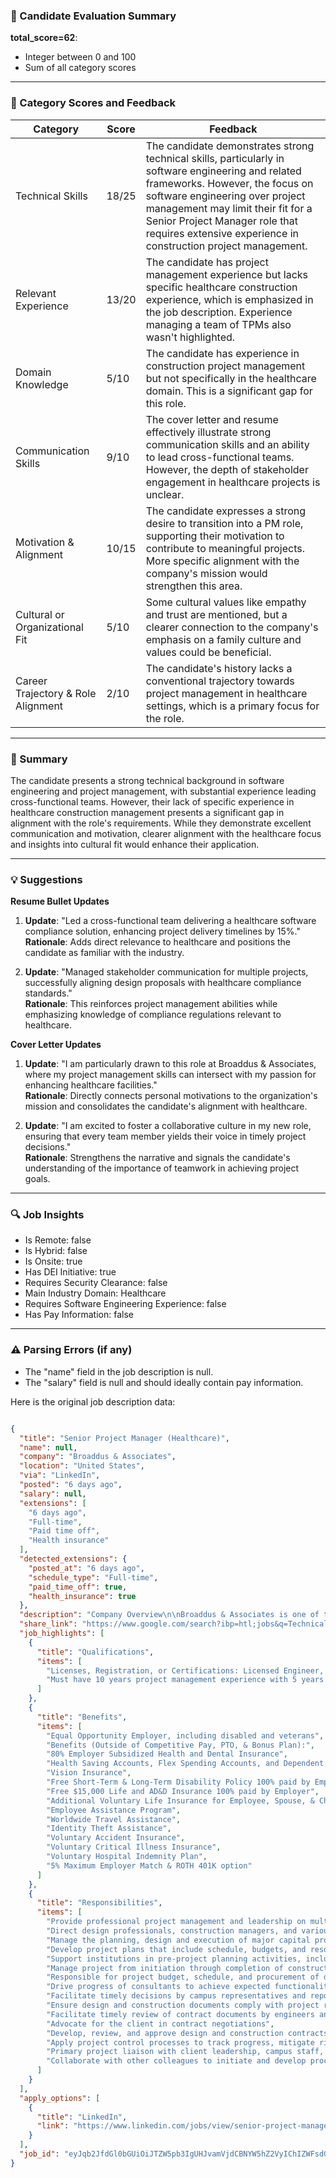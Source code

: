 ### 📄 Candidate Evaluation Summary

**total_score=62**:  
- Integer between 0 and 100  
- Sum of all category scores  

---

### 🎯 Category Scores and Feedback

| Category                        | Score  | Feedback |
|---------------------------------|--------|----------|
| Technical Skills                | 18/25  | The candidate demonstrates strong technical skills, particularly in software engineering and related frameworks. However, the focus on software engineering over project management may limit their fit for a Senior Project Manager role that requires extensive experience in construction project management. |
| Relevant Experience              | 13/20  | The candidate has project management experience but lacks specific healthcare construction experience, which is emphasized in the job description. Experience managing a team of TPMs also wasn't highlighted. |
| Domain Knowledge                 | 5/10   | The candidate has experience in construction project management but not specifically in the healthcare domain. This is a significant gap for this role. |
| Communication Skills             | 9/10   | The cover letter and resume effectively illustrate strong communication skills and an ability to lead cross-functional teams. However, the depth of stakeholder engagement in healthcare projects is unclear. |
| Motivation & Alignment           | 10/15  | The candidate expresses a strong desire to transition into a PM role, supporting their motivation to contribute to meaningful projects. More specific alignment with the company's mission would strengthen this area. |
| Cultural or Organizational Fit   | 5/10   | Some cultural values like empathy and trust are mentioned, but a clearer connection to the company's emphasis on a family culture and values could be beneficial. |
| Career Trajectory & Role Alignment | 2/10 | The candidate's history lacks a conventional trajectory towards project management in healthcare settings, which is a primary focus for the role. |

---

### 🧾 Summary

The candidate presents a strong technical background in software engineering and project management, with substantial experience leading cross-functional teams. However, their lack of specific experience in healthcare construction management presents a significant gap in alignment with the role's requirements. While they demonstrate excellent communication and motivation, clearer alignment with the healthcare focus and insights into cultural fit would enhance their application.

---

### 💡 Suggestions

**Resume Bullet Updates**  
1. **Update**: "Led a cross-functional team delivering a healthcare software compliance solution, enhancing project delivery timelines by 15%."  
   **Rationale**: Adds direct relevance to healthcare and positions the candidate as familiar with the industry.

2. **Update**: "Managed stakeholder communication for multiple projects, successfully aligning design proposals with healthcare compliance standards."  
   **Rationale**: This reinforces project management abilities while emphasizing knowledge of compliance regulations relevant to healthcare.

**Cover Letter Updates**  
1. **Update**: "I am particularly drawn to this role at Broaddus & Associates, where my project management skills can intersect with my passion for enhancing healthcare facilities."  
   **Rationale**: Directly connects personal motivations to the organization's mission and consolidates the candidate's alignment with healthcare.

2. **Update**: "I am excited to foster a collaborative culture in my new role, ensuring that every team member yields their voice in timely project decisions."  
   **Rationale**: Strengthens the narrative and signals the candidate's understanding of the importance of teamwork in achieving project goals.

---

### 🔍 Job Insights

- Is Remote: false  
- Is Hybrid: false  
- Is Onsite: true  
- Has DEI Initiative: true  
- Requires Security Clearance: false  
- Main Industry Domain: Healthcare  
- Requires Software Engineering Experience: false  
- Has Pay Information: false  

---

### ⚠️ Parsing Errors (if any)

- The "name" field in the job description is null. 
- The "salary" field is null and should ideally contain pay information.

Here is the original job description data:

```json

{
  "title": "Senior Project Manager (Healthcare)",
  "name": null,
  "company": "Broaddus & Associates",
  "location": "United States",
  "via": "LinkedIn",
  "posted": "6 days ago",
  "salary": null,
  "extensions": [
    "6 days ago",
    "Full-time",
    "Paid time off",
    "Health insurance"
  ],
  "detected_extensions": {
    "posted_at": "6 days ago",
    "schedule_type": "Full-time",
    "paid_time_off": true,
    "health_insurance": true
  },
  "description": "Company Overview\n\nBroaddus & Associates is one of the leading providers of facilities program management, consulting and planning services in the United States for owners who are planning and developing construction projects. Since our inception in 2000, Broaddus & Associates has completed or is currently managing over $16 billion in capital projects. Our firm is currently among the top 100 in the nation among program management firms by McGraw Hill\u2019s Engineering News-Record magazine. We are 3rd on that same list among firms who list construction program management as their core competency. Our services include program and project management, master planning and programming, and consulting in the following primary markets: Healthcare, Higher Education, Disaster Recovery, Education K-12, Multi-Family & Student Housing, Local Government, First Responder Facilities, Athletic Facilities, and Laboratory/Research.\n\nSummary\n\nDue to new incoming work, Broaddus & Associates has a strong need to hire Senior Project Managers with healthcare construction experience in the following Texas cities: Austin, College Station, Pflugerville, Temple, Waco and other central Texas locations. If you're looking for a family culture with growth, please apply today!\n\nPurpose\n\nProvide professional project management and leadership on multiple large, complex healthcare and/or higher education academics. Direct design professionals, construction managers, and various engineers, equipment providers, inspection agencies, and other required professionals to meet project goals and successful project execution.\n\nDuties\n\u2022 Manage the planning, design and execution of major capital projects by providing project leadership, communication, coordination and conflict resolution.\n\u2022 Develop project plans that include schedule, budgets, and resource allocation.\n\u2022 Support institutions in pre-project planning activities, including Capital Improvement Plan preparation, budgeting, and approval processes.\n\u2022 Manage project from initiation through completion of construction and occupancy. Responsible for project budget, schedule, and procurement of design, construction and ancillary services.\n\u2022 Drive progress of consultants to achieve expected functionality; and recommend alternatives to recover negative drift.\n\u2022 Facilitate timely decisions by campus representatives and report progress and issues impacting the project goals to stakeholders.\n\u2022 Ensure design and construction documents comply with project requirements. Facilitate timely review of contract documents by engineers and consultants at all phases of the work.\n\u2022 Advocate for the client in contract negotiations. Develop, review, and approve design and construction contracts, changes, technical service contracts, Guaranteed Maximum Price submittals, bid documents, pay applications, etc.\n\u2022 Apply project control processes to track progress, mitigate risks, and to assure compliance with client rules and regulations and applicable State and Federal statutes.\n\u2022 Primary project liaison with client leadership, campus staff, facility user groups, operations and administration during design and contract administration to ensure timely input, manage expectations, resolve conflicts and facilitate decisions.\n\u2022 Collaborate with other colleagues to initiate and develop process improvements.\n\nEducation\n\nBachelor\u2019s degree in Architecture, Engineering or Construction Science or a technical degree in Construction Management preferred. Licenses, Registration, or Certifications: Licensed Engineer, Registered Architect or Certified Construction Manager (CMAA).\n\nQualifications\n\nMust have 10 years project management experience with 5 years most recent in healthcare construction projects.\n\nBroaddus & Associates EEO Statement\n\nBroaddus & Associates is an equal opportunity employer that recognizes the value of a diverse workforce. All qualified individuals will receive consideration for employment without regard to race, color, age, sex, sexual orientation, gender identity, religion, national origin, disability, veteran status, genetic information, or any other criteria protected by federal, state or local law. Equal Opportunity Employer, including disabled and veterans.\n\nBenefits (Outside of Competitive Pay, PTO, & Bonus Plan):\n\u2022 80% Employer Subsidized Health and Dental Insurance.\n\u2022 Health Saving Accounts, Flex Spending Accounts, and Dependent Care Accounts.\n\u2022 Vision Insurance.\n\u2022 Free Short-Term & Long-Term Disability Policy 100% paid by Employer.\n\u2022 Free $15,000 Life and AD&D Insurance 100% paid by Employer.\n\u2022 Additional Voluntary Life Insurance for Employee, Spouse, & Child coverages.\n\u2022 Employee Assistance Program.\n\u2022 Worldwide Travel Assistance.\n\u2022 Identity Theft Assistance.\n\u2022 Voluntary Accident Insurance.\n\u2022 Voluntary Critical Illness Insurance.\n\u2022 Voluntary Hospital Indemnity Plan.\n\u2022 5% Maximum Employer Match & ROTH 401K option.",
  "share_link": "https://www.google.com/search?ibp=htl;jobs&q=Technical+Project+Manager&htidocid=iSI1EY_qKKidMLDnAAAAAA%3D%3D&hl=en-US&shndl=37&shmd=H4sIAAAAAAAA_xWMsQrCMBBAce0nON1UVLARwaVOuiiCIBTnck2PJCXmSu6E_o5_aru84T14xW9V1A2lwBlemQeyCk9M6CjD5k4Y1VvMtIU9PLgDIczWAye4MbtI67NXHaU2RiRWThQ12Mryx3CijiczcCcLWvHzZoyo1B5Ph6kak9uV18zY91-BEi4ibMOcBUKCdwpKPTS6iD8R_O1qpAAAAA&shmds=v1_AQbUm96jidW5_ZvOsHvBt2eAzeXMbEytnF2_4PyDDY5IAjO_Pw&source=sh/x/job/li/m1/1#fpstate=tldetail&htivrt=jobs&htiq=Technical+Project+Manager&htidocid=iSI1EY_qKKidMLDnAAAAAA%3D%3D",
  "job_highlights": [
    {
      "title": "Qualifications",
      "items": [
        "Licenses, Registration, or Certifications: Licensed Engineer, Registered Architect or Certified Construction Manager (CMAA)",
        "Must have 10 years project management experience with 5 years most recent in healthcare construction projects"
      ]
    },
    {
      "title": "Benefits",
      "items": [
        "Equal Opportunity Employer, including disabled and veterans",
        "Benefits (Outside of Competitive Pay, PTO, & Bonus Plan):",
        "80% Employer Subsidized Health and Dental Insurance",
        "Health Saving Accounts, Flex Spending Accounts, and Dependent Care Accounts",
        "Vision Insurance",
        "Free Short-Term & Long-Term Disability Policy 100% paid by Employer",
        "Free $15,000 Life and AD&D Insurance 100% paid by Employer",
        "Additional Voluntary Life Insurance for Employee, Spouse, & Child coverages",
        "Employee Assistance Program",
        "Worldwide Travel Assistance",
        "Identity Theft Assistance",
        "Voluntary Accident Insurance",
        "Voluntary Critical Illness Insurance",
        "Voluntary Hospital Indemnity Plan",
        "5% Maximum Employer Match & ROTH 401K option"
      ]
    },
    {
      "title": "Responsibilities",
      "items": [
        "Provide professional project management and leadership on multiple large, complex healthcare and/or higher education academics",
        "Direct design professionals, construction managers, and various engineers, equipment providers, inspection agencies, and other required professionals to meet project goals and successful project execution",
        "Manage the planning, design and execution of major capital projects by providing project leadership, communication, coordination and conflict resolution",
        "Develop project plans that include schedule, budgets, and resource allocation",
        "Support institutions in pre-project planning activities, including Capital Improvement Plan preparation, budgeting, and approval processes",
        "Manage project from initiation through completion of construction and occupancy",
        "Responsible for project budget, schedule, and procurement of design, construction and ancillary services",
        "Drive progress of consultants to achieve expected functionality; and recommend alternatives to recover negative drift",
        "Facilitate timely decisions by campus representatives and report progress and issues impacting the project goals to stakeholders",
        "Ensure design and construction documents comply with project requirements",
        "Facilitate timely review of contract documents by engineers and consultants at all phases of the work",
        "Advocate for the client in contract negotiations",
        "Develop, review, and approve design and construction contracts, changes, technical service contracts, Guaranteed Maximum Price submittals, bid documents, pay applications, etc",
        "Apply project control processes to track progress, mitigate risks, and to assure compliance with client rules and regulations and applicable State and Federal statutes",
        "Primary project liaison with client leadership, campus staff, facility user groups, operations and administration during design and contract administration to ensure timely input, manage expectations, resolve conflicts and facilitate decisions",
        "Collaborate with other colleagues to initiate and develop process improvements"
      ]
    }
  ],
  "apply_options": [
    {
      "title": "LinkedIn",
      "link": "https://www.linkedin.com/jobs/view/senior-project-manager-healthcare-at-broaddus-associates-4038551435?utm_campaign=google_jobs_apply&utm_source=google_jobs_apply&utm_medium=organic"
    }
  ],
  "job_id": "eyJqb2JfdGl0bGUiOiJTZW5pb3IgUHJvamVjdCBNYW5hZ2VyIChIZWFsdGhjYXJlKSIsImNvbXBhbnlfbmFtZSI6IkJyb2FkZHVzIFx1MDAyNiBBc3NvY2lhdGVzIiwiYWRkcmVzc19jaXR5IjoiVW5pdGVkIFN0YXRlcyIsImh0aWRvY2lkIjoiaVNJMUVZX3FLS2lkTUxEbkFBQUFBQT09IiwidXVsZSI6IncrQ0FJUUlDSU5WVzVwZEdWa0lGTjBZWFJsY3cifQ=="
}